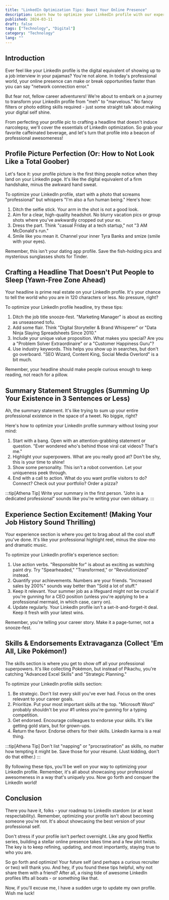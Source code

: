 ```yaml
---
title: "LinkedIn Optimization Tips: Boost Your Online Presence"
description: Learn how to optimize your LinkedIn profile with our expert tips. Create a standout online presence and elevate your professional brand today!
published: 2024-03-11
draft: false
tags: ["Technology", "Digital"]
category: "Technology"
lang: ""
---
```



## Introduction

Ever feel like your LinkedIn profile is the digital equivalent of showing up to a job interview in your pajamas? You're not alone. In today's professional world, your online presence can make or break opportunities faster than you can say "network connection error."


But fear not, fellow career adventurers! We're about to embark on a journey to transform your LinkedIn profile from "meh" to "marvelous." No fancy filters or photo editing skills required - just some straight talk about making your digital self shine.

From perfecting your profile pic to crafting a headline that doesn't induce narcolepsy, we'll cover the essentials of LinkedIn optimization. So grab your favorite caffeinated beverage, and let's turn that profile into a beacon of professional awesomeness!

## Profile Picture Perfection (Or: How to Not Look Like a Total Goober)

Let's face it: your profile picture is the first thing people notice when they land on your LinkedIn page. It's like the digital equivalent of a firm handshake, minus the awkward hand sweat.

To optimize your LinkedIn profile, start with a photo that screams "professional" but whispers "I'm also a fun human being." Here's how:

1. Ditch the selfie stick. Your arm in the shot is not a good look.
2. Aim for a clear, high-quality headshot. No blurry vacation pics or group shots where you've awkwardly cropped out your ex.
3. Dress the part. Think "casual Friday at a tech startup," not "3 AM McDonald's run."
4. Smile like you mean it. Channel your inner Tyra Banks and smize (smile with your eyes).

Remember, this isn't your dating app profile. Save the fish-holding pics and mysterious sunglasses shots for Tinder.

## Crafting a Headline That Doesn't Put People to Sleep (Yawn-Free Zone Ahead)

Your headline is prime real estate on your LinkedIn profile. It's your chance to tell the world who you are in 120 characters or less. No pressure, right?

To optimize your LinkedIn profile headline, try these tips:

1. Ditch the job title snooze-fest. "Marketing Manager" is about as exciting as unseasoned tofu.
2. Add some flair. Think "Digital Storyteller & Brand Whisperer" or "Data Ninja Slaying Spreadsheets Since 2010."
3. Include your unique value proposition. What makes you special? Are you a "Problem Solver Extraordinaire" or a "Customer Happiness Guru"?
4. Use industry keywords. This helps you show up in searches, but don't go overboard. "SEO Wizard, Content King, Social Media Overlord" is a bit much.

Remember, your headline should make people curious enough to keep reading, not reach for a pillow.

## Summary Statement Struggles (Summing Up Your Existence in 3 Sentences or Less)

Ah, the summary statement. It's like trying to sum up your entire professional existence in the space of a tweet. No biggie, right?

Here's how to optimize your LinkedIn profile summary without losing your mind:

1. Start with a bang. Open with an attention-grabbing statement or question. "Ever wondered who's behind those viral cat videos? That's me."
2. Highlight your superpowers. What are you really good at? Don't be shy, this is your time to shine!
3. Show some personality. This isn't a robot convention. Let your uniqueness peek through.
4. End with a call to action. What do you want profile visitors to do? Connect? Check out your portfolio? Order a pizza?

:::tip[Athena Tip]
Write your summary in the first person. "John is a dedicated professional" sounds like you're writing your own obituary.
:::

## Experience Section Excitement! (Making Your Job History Sound Thrilling)

Your experience section is where you get to brag about all the cool stuff you've done. It's like your professional highlight reel, minus the slow-mo and dramatic music.

To optimize your LinkedIn profile's experience section:

1. Use action verbs. "Responsible for" is about as exciting as watching paint dry. Try "Spearheaded," "Transformed," or "Revolutionized" instead.
2. Quantify your achievements. Numbers are your friends. "Increased sales by 200%" sounds way better than "Sold a lot of stuff."
3. Keep it relevant. Your summer job as a lifeguard might not be crucial if you're gunning for a CEO position (unless you're applying to be a professional mermaid, in which case, carry on).
4. Update regularly. Your LinkedIn profile isn't a set-it-and-forget-it deal. Keep it fresh with your latest wins.

Remember, you're telling your career story. Make it a page-turner, not a snooze-fest.

## Skills & Endorsements Extravaganza (Collect 'Em All, Like Pokémon!)

The skills section is where you get to show off all your professional superpowers. It's like collecting Pokémon, but instead of Pikachu, you're catching "Advanced Excel Skills" and "Strategic Planning."

To optimize your LinkedIn profile skills section:

1. Be strategic. Don't list every skill you've ever had. Focus on the ones relevant to your career goals.
2. Prioritize. Put your most important skills at the top. "Microsoft Word" probably shouldn't be your #1 unless you're gunning for a typing competition.
3. Get endorsed. Encourage colleagues to endorse your skills. It's like getting gold stars, but for grown-ups.
4. Return the favor. Endorse others for their skills. LinkedIn karma is a real thing.

:::tip[Athena Tip]
Don't list "napping" or "procrastination" as skills, no matter how tempting it might be. Save those for your résumé. (Just kidding, don't do that either.)
:::

By following these tips, you'll be well on your way to optimizing your LinkedIn profile. Remember, it's all about showcasing your professional awesomeness in a way that's uniquely you. Now go forth and conquer the LinkedIn world!

## Conclusion

There you have it, folks - your roadmap to LinkedIn stardom (or at least respectability). Remember, optimizing your profile isn't about becoming someone you're not. It's about showcasing the best version of your professional self.

Don't stress if your profile isn't perfect overnight. Like any good Netflix series, building a stellar online presence takes time and a few plot twists. The key is to keep refining, updating, and most importantly, staying true to who you are.

So go forth and optimize! Your future self (and perhaps a curious recruiter or two) will thank you. And hey, if you found these tips helpful, why not share them with a friend? After all, a rising tide of awesome LinkedIn profiles lifts all boats - or something like that.

Now, if you'll excuse me, I have a sudden urge to update my own profile. Wish me luck!
